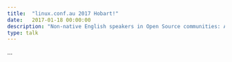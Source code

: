 ```yaml
---
title:  "linux.conf.au 2017 Hobart!"
date:   2017-01-18 00:00:00
description: "Non-native English speakers in Open Source communities: A True Story"
type: talk
---
```


...
